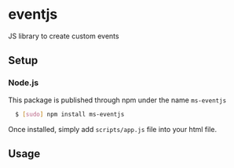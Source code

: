 # eventjs
JS library to create custom events

## Setup

### Node.js
This package is published through npm under the name ```ms-eventjs``` 
``` bash
  $ [sudo] npm install ms-eventjs
```
Once installed, simply add ```scripts/app.js``` file into your html file.

## Usage
